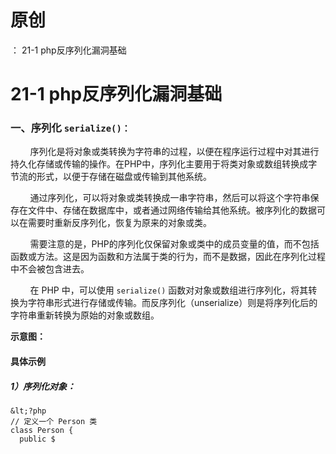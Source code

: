 # 原创
：  21-1 php反序列化漏洞基础

# 21-1 php反序列化漏洞基础

### 一、序列化 `serialize()：`

        序列化是将对象或类转换为字符串的过程，以便在程序运行过程中对其进行持久化存储或传输的操作。在PHP中，序列化主要用于将类对象或数组转换成字节流的形式，以便于存储在磁盘或传输到其他系统。

        通过序列化，可以将对象或类转换成一串字符串，然后可以将这个字符串保存在文件中、存储在数据库中，或者通过网络传输给其他系统。被序列化的数据可以在需要时重新反序列化，恢复为原来的对象或类。

        需要注意的是，PHP的序列化仅保留对象或类中的成员变量的值，而不包括函数或方法。这是因为函数和方法属于类的行为，而不是数据，因此在序列化过程中不会被包含进去。

        在 PHP 中，可以使用 `serialize()` 函数对对象或数组进行序列化，将其转换为字符串形式进行存储或传输。而反序列化（unserialize）则是将序列化后的字符串重新转换为原始的对象或数组。

**示意图：**

#### 具体示例

##### 1）序列化对象：

```
&lt;?php
// 定义一个 Person 类
class Person {
  public $
```
